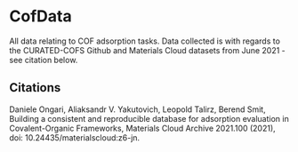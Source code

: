 # CofData


All data relating to COF adsorption tasks. Data collected is with regards to the CURATED-COFS Github and Materials Cloud datasets from June 2021 - see citation below.



## Citations

Daniele Ongari, Aliaksandr V. Yakutovich, Leopold Talirz, Berend Smit, Building a consistent and reproducible database for adsorption evaluation in Covalent-Organic Frameworks, Materials Cloud Archive 2021.100 (2021), doi: 10.24435/materialscloud:z6-jn. 

